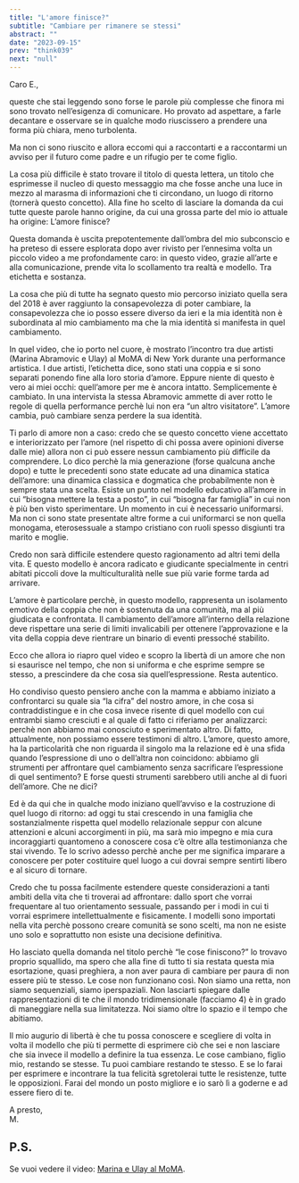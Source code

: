 ```yaml
---
title: "L'amore finisce?"
subtitle: "Cambiare per rimanere se stessi"
abstract: ""
date: "2023-09-15"
prev: "think039"
next: "null"
---
```


Caro E.,

queste che stai leggendo sono forse le parole più complesse che finora mi sono trovato nell’esigenza di comunicare. Ho provato ad aspettare, a farle decantare e osservare se in qualche modo riuscissero a prendere una forma più chiara, meno turbolenta.

Ma non ci sono riuscito e allora eccomi qui a raccontarti e a raccontarmi un avviso per il futuro come padre e un rifugio per te come figlio.

La cosa più difficile è stato trovare il titolo di questa lettera, un titolo che esprimesse il nucleo di questo messaggio ma che fosse anche una luce in mezzo al marasma di informazioni che ti circondano, un luogo di ritorno (tornerà questo concetto). Alla fine ho scelto di lasciare la domanda da cui tutte queste parole hanno origine, da cui una grossa parte del mio io attuale ha origine: L’amore finisce?

Questa domanda è uscita prepotentemente dall’ombra del mio subconscio e ha preteso di essere esplorata dopo aver rivisto per l’ennesima volta un piccolo video a me profondamente caro: in questo video, grazie all’arte e alla comunicazione, prende vita lo scollamento tra realtà e modello. Tra etichetta e sostanza.

La cosa che più di tutte ha segnato questo mio percorso iniziato quella sera del 2018 è aver raggiunto la consapevolezza di poter cambiare, la consapevolezza che io posso essere diverso da ieri e la mia identità non è subordinata al mio cambiamento ma che la mia identità si manifesta in quel cambiamento.

In quel video, che io porto nel cuore, è mostrato l’incontro tra due artisti (Marina Abramovic e Ulay) al MoMA di New York durante una performance artistica. I due artisti, l’etichetta dice, sono stati una coppia e si sono separati ponendo fine alla loro storia d’amore. Eppure niente di questo è vero ai miei occhi: quell’amore per me è ancora intatto. Semplicemente è cambiato. In una intervista la stessa Abramovic ammette di aver rotto le regole di quella performance perchè lui non era “un altro visitatore”. L’amore cambia, può cambiare senza perdere la sua identità.

Ti parlo di amore non a caso: credo che se questo concetto viene accettato e interiorizzato per l’amore (nel rispetto di chi possa avere opinioni diverse dalle mie) allora non ci può essere nessun cambiamento più difficile da comprendere. Lo dico perchè la mia generazione (forse qualcuna anche dopo) e tutte le precedenti sono state educate ad una dinamica statica dell’amore: una dinamica classica e dogmatica che probabilmente non è sempre stata una scelta. Esiste un punto nel modello educativo all’amore in cui “bisogna mettere la testa a posto”, in cui “bisogna far famiglia” in cui non è più ben visto sperimentare. Un momento in cui è necessario uniformarsi. Ma non ci sono state presentate altre forme a cui uniformarci se non quella monogama, eterosessuale a stampo cristiano con ruoli spesso disgiunti tra marito e moglie.

Credo non sarà difficile estendere questo ragionamento ad altri temi della vita. E questo modello è ancora radicato e giudicante specialmente in centri abitati piccoli dove la multiculturalità nelle sue più varie forme tarda ad arrivare.

L’amore è particolare perchè, in questo modello, rappresenta un isolamento emotivo della coppia che non è sostenuta da una comunità, ma al più giudicata e confrontata. Il cambiamento dell’amore all’interno della relazione deve rispettare una serie di limiti invalicabili per ottenere l’approvazione e la vita della coppia deve rientrare un binario di eventi pressoché stabilito.

Ecco che allora io riapro quel video e scopro la libertà di un amore che non si esaurisce nel tempo, che non si uniforma e che esprime sempre se stesso, a prescindere da che cosa sia quell’espressione. Resta autentico. 

Ho condiviso questo pensiero anche con la mamma e abbiamo iniziato a confrontarci su quale sia “la cifra” del nostro amore, in che cosa si contraddistingue e in che cosa invece risente di quel modello con cui entrambi siamo cresciuti e al quale di fatto ci riferiamo per analizzarci: perchè non abbiamo mai conosciuto e sperimentato altro. Di fatto, attualmente, non possiamo essere testimoni di altro. L’amore, questo amore, ha la particolarità che non riguarda il singolo ma la relazione ed è una sfida quando l’espressione di uno o dell’altra non coincidono: abbiamo gli strumenti per affrontare quel cambiamento senza sacrificare l’espressione di quel sentimento? E forse questi strumenti sarebbero utili anche al di fuori dell’amore. Che ne dici?

Ed è da qui che in qualche modo iniziano quell’avviso e la costruzione di quel luogo di ritorno: ad oggi tu stai crescendo in una famiglia che sostanzialmente rispetta quel modello relazionale seppur con alcune attenzioni e alcuni accorgimenti in più, ma sarà mio impegno e mia cura incoraggiarti quantomeno a conoscere cosa c’è oltre alla testimonianza che stai vivendo. Te lo scrivo adesso perchè anche per me significa imparare a conoscere per poter costituire quel luogo a cui dovrai sempre sentirti libero e al sicuro di tornare.

Credo che tu possa facilmente estendere queste considerazioni a tanti ambiti della vita che ti troverai ad affrontare: dallo sport che vorrai frequentare al tuo orientamento sessuale, passando per i modi in cui ti vorrai esprimere intellettualmente e fisicamente. I modelli sono importati nella vita perchè possono creare comunità se sono scelti, ma non ne esiste uno solo e soprattutto non esiste una decisione definitiva.

Ho lasciato quella domanda nel titolo perchè “le cose finiscono?” lo trovavo proprio squallido, ma spero che alla fine di tutto ti sia restata questa mia esortazione, quasi preghiera, a non aver paura di cambiare per paura di non essere più te stesso. Le cose non funzionano così. Non siamo una retta, non siamo sequenziali, siamo iperspaziali. Non lasciarti spiegare dalle rappresentazioni di te che il mondo tridimensionale (facciamo 4) è in grado di maneggiare nella sua limitatezza. Noi siamo oltre lo spazio e il tempo che abitiamo.

Il mio augurio di libertà è che tu possa conoscere e scegliere di volta in volta il modello che più ti permette di esprimere ciò che sei e non lasciare che sia invece il modello a definire la tua essenza. Le cose cambiano, figlio mio, restando se stesse. Tu puoi cambiare restando te stesso. E se lo farai per esprimere e incontrare la tua felicità sgretolerai tutte le resistenze, tutte le opposizioni. Farai del mondo un posto migliore e io sarò lì a goderne e ad essere fiero di te.

A presto,  
M.

## P.S.
Se vuoi vedere il video: [Marina e Ulay al MoMA](https://www.youtube.com/watch?v=mEcqoqvlxPY).

